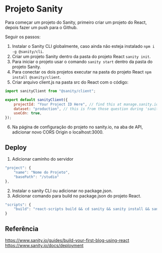 # Projeto Sanity

Para começar um projeto do Sanity, primeiro criar um projeto do React, depois fazer um push para o Github.

Seguir os passos:

1. Instalar o Sanity CLI globalmente, caso ainda não esteja instalado ``` npm i -g @sanity/cli ```.
2. Criar um projeto Sanity dentro da pasta do projeto React ``` sanity init ```.
3. Para iniciar o projeto usar o comando ``` sanity start ``` dentro da pasta do projeto Sanity.
6. Para conectar os dois projetos executar na pasta do projeto React ``` npm install @sanity/client ```.
7. Criar arquivo client.js na pasta src do React com o código:

```javascript
import sanityClient from "@sanity/client";

export default sanityClient({
	projectId: "Your Project ID Here", // find this at manage.sanity.io or in your sanity.json
	dataset: "production", // this is from those question during 'sanity init'
	useCdn: true,
});
```

6. Na página de configuração do projeto no sanity.io, na aba de API, adicionar novo CORS Origin o localhost:3000.


## Deploy

1. Adicionar caminho do servidor

```javascript
"project": {
	"name": "Nome do Projeto",
	"basePath": "/studio"
},
```

2. Instalar o sanity CLI ou adicionar no package.json.
3. Adicionar comando para build no package.json do projeto React.

```javascript
"scripts": {
	"build": "react-scripts build && cd sanity && sanity install && sanity build ../build/studio -y",
}
```

## Referência
https://www.sanity.io/guides/build-your-first-blog-using-react
https://www.sanity.io/docs/deployment